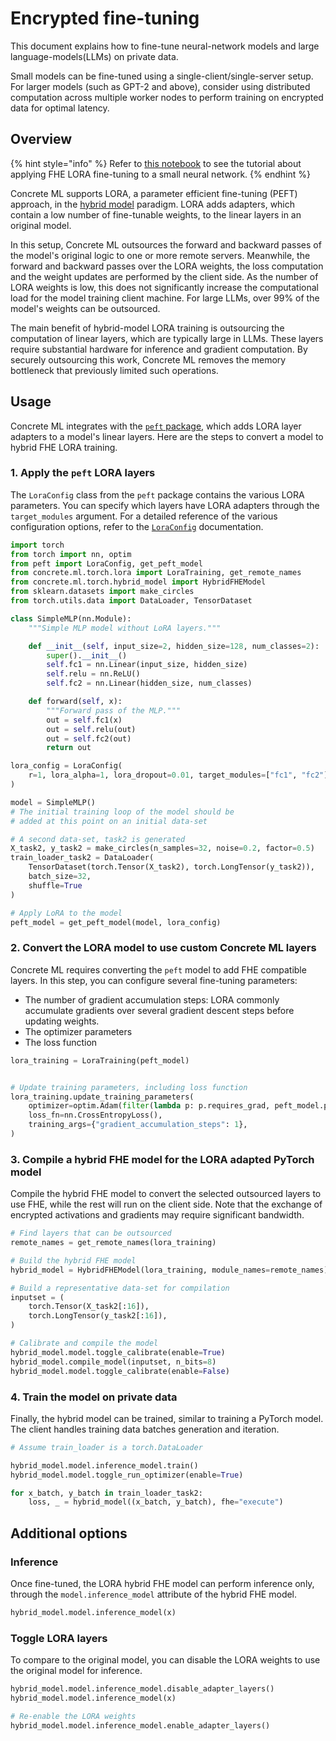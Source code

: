 # Encrypted fine-tuning

This document explains how to fine-tune neural-network models and large language-models(LLMs) on private data.

Small models can be fine-tuned using a single-client/single-server setup. For larger models (such as GPT-2 and above), consider using distributed computation across multiple worker nodes to perform training on encrypted data for optimal latency.

## Overview

{% hint style="info" %}
Refer to [this notebook](../advanced_examples/LoraMLP.ipynb) to see the tutorial about applying FHE LORA fine-tuning to a small neural network.
{% endhint %}

Concrete ML supports LORA, a parameter efficient fine-tuning (PEFT) approach, in the [hybrid model](../guides/hybrid-models.md) paradigm. LORA adds adapters, which contain a low number of fine-tunable weights, to the linear layers in an original model.

In this setup, Concrete ML outsources the forward and backward passes of the model's original logic to one or more remote servers. Meanwhile, the forward and backward passes over the LORA weights, the loss computation and the weight updates are performed by the client side. As the number of LORA weights is low, this does not significantly increase the computational load for the model training client machine. For large LLMs, over 99% of the model's weights can be outsourced.

The main benefit of hybrid-model LORA training is outsourcing the computation of linear layers, which are typically large in LLMs. These layers require substantial hardware for inference and gradient computation. By securely outsourcing this work, Concrete ML removes the memory bottleneck that previously limited such operations.

## Usage

Concrete ML integrates with the [`peft` package](https://huggingface.co/docs/peft/index),
which adds LORA layer adapters to a model's linear layers. Here are the steps to convert
a model to hybrid FHE LORA training.

### 1. Apply the `peft` LORA layers

The `LoraConfig` class from the `peft` package contains the various LORA parameters. You can specify which layers have LORA adapters through the `target_modules` argument.
For a detailed reference of the various configuration options, refer to the
[`LoraConfig`](https://huggingface.co/docs/peft/package_reference/lora#peft.LoraConfig)
documentation.

```python
import torch
from torch import nn, optim
from peft import LoraConfig, get_peft_model
from concrete.ml.torch.lora import LoraTraining, get_remote_names
from concrete.ml.torch.hybrid_model import HybridFHEModel
from sklearn.datasets import make_circles
from torch.utils.data import DataLoader, TensorDataset

class SimpleMLP(nn.Module):
    """Simple MLP model without LoRA layers."""

    def __init__(self, input_size=2, hidden_size=128, num_classes=2):
        super().__init__()
        self.fc1 = nn.Linear(input_size, hidden_size)
        self.relu = nn.ReLU()
        self.fc2 = nn.Linear(hidden_size, num_classes)

    def forward(self, x):
        """Forward pass of the MLP."""
        out = self.fc1(x)
        out = self.relu(out)
        out = self.fc2(out)
        return out

lora_config = LoraConfig(
    r=1, lora_alpha=1, lora_dropout=0.01, target_modules=["fc1", "fc2"], bias="none"
)

model = SimpleMLP()
# The initial training loop of the model should be
# added at this point on an initial data-set

# A second data-set, task2 is generated
X_task2, y_task2 = make_circles(n_samples=32, noise=0.2, factor=0.5)
train_loader_task2 = DataLoader(
    TensorDataset(torch.Tensor(X_task2), torch.LongTensor(y_task2)),
    batch_size=32,
    shuffle=True
)

# Apply LoRA to the model
peft_model = get_peft_model(model, lora_config)
```

### 2. Convert the LORA model to use custom Concrete ML layers

Concrete ML requires converting the `peft` model to add
FHE compatible layers. In this step, you can configure several fine-tuning
parameters:

- The number of gradient accumulation steps: LORA commonly accumulate gradients over several gradient descent steps before updating weights.
- The optimizer parameters
- The loss function

<!--pytest-codeblocks:cont-->

```python
lora_training = LoraTraining(peft_model)


# Update training parameters, including loss function
lora_training.update_training_parameters(
    optimizer=optim.Adam(filter(lambda p: p.requires_grad, peft_model.parameters()), lr=0.01),
    loss_fn=nn.CrossEntropyLoss(),
    training_args={"gradient_accumulation_steps": 1},
)

```

### 3. Compile a hybrid FHE model for the LORA adapted PyTorch model

Compile the hybrid FHE model to convert the selected outsourced layers to use FHE, while the rest will run on the client side. Note that the exchange of encrypted activations and gradients may require significant bandwidth.

<!--pytest-codeblocks:cont-->

```python
# Find layers that can be outsourced
remote_names = get_remote_names(lora_training)

# Build the hybrid FHE model
hybrid_model = HybridFHEModel(lora_training, module_names=remote_names)

# Build a representative data-set for compilation
inputset = (
    torch.Tensor(X_task2[:16]),
    torch.LongTensor(y_task2[:16]),
)

# Calibrate and compile the model
hybrid_model.model.toggle_calibrate(enable=True)
hybrid_model.compile_model(inputset, n_bits=8)
hybrid_model.model.toggle_calibrate(enable=False)
```

### 4. Train the model on private data

Finally, the hybrid model can be trained, similar to training a PyTorch model. The client handles training data batches generation and iteration.

<!--pytest-codeblocks:cont-->

```python
# Assume train_loader is a torch.DataLoader

hybrid_model.model.inference_model.train()
hybrid_model.model.toggle_run_optimizer(enable=True)

for x_batch, y_batch in train_loader_task2:
    loss, _ = hybrid_model((x_batch, y_batch), fhe="execute")
```

## Additional options

### Inference

Once fine-tuned, the LORA hybrid FHE model can perform inference only, through the
`model.inference_model` attribute of the hybrid FHE model.

<!--pytest-codeblocks:skip-->

```python
hybrid_model.model.inference_model(x)
```

### Toggle LORA layers

To compare to the original model, you can disable the LORA weights to use the original model for inference.

<!--pytest-codeblocks:skip-->

```python
hybrid_model.model.inference_model.disable_adapter_layers()
hybrid_model.model.inference_model(x)

# Re-enable the LORA weights
hybrid_model.model.inference_model.enable_adapter_layers()
```
